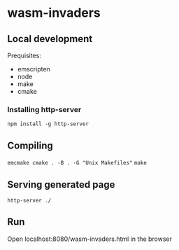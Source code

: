 # wasm-invaders

## Local development

Prequisites:
- emscripten
- node
- make
- cmake

### Installing http-server

`npm install -g http-server`

## Compiling

`emcmake cmake . -B . -G "Unix Makefiles"`
`make`

## Serving generated page

`http-server ./`

## Run

Open localhost:8080/wasm-invaders.html in the browser